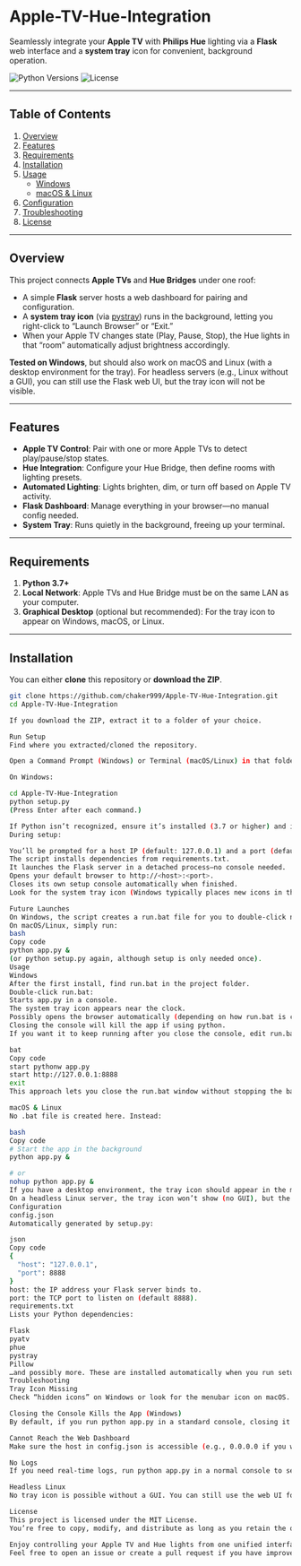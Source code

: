# Apple-TV-Hue-Integration

Seamlessly integrate your **Apple TV** with **Philips Hue** lighting via a **Flask** web interface and a **system tray** icon for convenient, background operation.

![Python Versions](https://img.shields.io/badge/Python-3.7%2B-blue.svg)
![License](https://img.shields.io/badge/License-MIT-brightgreen.svg)

---

## Table of Contents

1. [Overview](#overview)  
2. [Features](#features)  
3. [Requirements](#requirements)  
4. [Installation](#installation)  
5. [Usage](#usage)  
   - [Windows](#windows)  
   - [macOS & Linux](#macos--linux)  
6. [Configuration](#configuration)  
7. [Troubleshooting](#troubleshooting)  
8. [License](#license)

---

## Overview

This project connects **Apple TVs** and **Hue Bridges** under one roof:
- A simple **Flask** server hosts a web dashboard for pairing and configuration.
- A **system tray icon** (via [pystray](https://pypi.org/project/pystray/)) runs in the background, letting you right-click to “Launch Browser” or “Exit.”
- When your Apple TV changes state (Play, Pause, Stop), the Hue lights in that “room” automatically adjust brightness accordingly.

**Tested on Windows**, but should also work on macOS and Linux (with a desktop environment for the tray). For headless servers (e.g., Linux without a GUI), you can still use the Flask web UI, but the tray icon will not be visible.

---

## Features

- **Apple TV Control**: Pair with one or more Apple TVs to detect play/pause/stop states.
- **Hue Integration**: Configure your Hue Bridge, then define rooms with lighting presets.
- **Automated Lighting**: Lights brighten, dim, or turn off based on Apple TV activity.
- **Flask Dashboard**: Manage everything in your browser—no manual config needed.
- **System Tray**: Runs quietly in the background, freeing up your terminal.

---

## Requirements

1. **Python 3.7+**  
2. **Local Network**: Apple TVs and Hue Bridge must be on the same LAN as your computer.
3. **Graphical Desktop** (optional but recommended): For the tray icon to appear on Windows, macOS, or Linux.

---

## Installation

You can either **clone** this repository or **download the ZIP**.

```bash
git clone https://github.com/chaker999/Apple-TV-Hue-Integration.git
cd Apple-TV-Hue-Integration

If you download the ZIP, extract it to a folder of your choice.

Run Setup
Find where you extracted/cloned the repository.

Open a Command Prompt (Windows) or Terminal (macOS/Linux) in that folder.

On Windows:

cd Apple-TV-Hue-Integration
python setup.py
(Press Enter after each command.)

If Python isn’t recognized, ensure it’s installed (3.7 or higher) and in your PATH.
During setup:

You’ll be prompted for a host IP (default: 127.0.0.1) and a port (default: 8888).
The script installs dependencies from requirements.txt.
It launches the Flask server in a detached process—no console needed.
Opens your default browser to http://<host>:<port>.
Closes its own setup console automatically when finished.
Look for the system tray icon (Windows typically places new icons in the “hidden icons” area). The web dashboard should be open in your browser. If not, manually visit http://<host>:<port>.

Future Launches
On Windows, the script creates a run.bat file for you to double-click next time.
On macOS/Linux, simply run:
bash
Copy code
python app.py &
(or python setup.py again, although setup is only needed once).
Usage
Windows
After the first install, find run.bat in the project folder.
Double-click run.bat:
Starts app.py in a console.
The system tray icon appears near the clock.
Possibly opens the browser automatically (depending on how run.bat is configured).
Closing the console will kill the app if using python.
If you want it to keep running after you close the console, edit run.bat to use pythonw app.py, or:

bat
Copy code
start pythonw app.py
start http://127.0.0.1:8888
exit
This approach lets you close the run.bat window without stopping the background process.

macOS & Linux
No .bat file is created here. Instead:

bash
Copy code
# Start the app in the background
python app.py &

# or
nohup python app.py &
If you have a desktop environment, the tray icon should appear in the menubar (macOS) or system tray (GNOME/KDE on Linux).
On a headless Linux server, the tray icon won’t show (no GUI), but the Flask server still runs. Access it in your browser from any machine that can reach the server’s IP.
Configuration
config.json
Automatically generated by setup.py:

json
Copy code
{
  "host": "127.0.0.1",
  "port": 8888
}
host: the IP address your Flask server binds to.
port: the TCP port to listen on (default 8888).
requirements.txt
Lists your Python dependencies:

Flask
pyatv
phue
pystray
Pillow
…and possibly more. These are installed automatically when you run setup.py.
Troubleshooting
Tray Icon Missing
Check “hidden icons” on Windows or look for the menubar icon on macOS. Ensure you’re running on a graphical desktop environment.

Closing the Console Kills the App (Windows)
By default, if you run python app.py in a standard console, closing it ends the process. Use pythonw.exe or DETACHED_PROCESS flags to keep it running after the console closes. The run.bat approach can be modified to start pythonw app.py.

Cannot Reach the Web Dashboard
Make sure the host in config.json is accessible (e.g., 0.0.0.0 if you want to connect from other devices). Disable or configure your firewall if needed.

No Logs
If you need real-time logs, run python app.py in a normal console to see output. For a background process, consider redirecting output to a file (e.g., nohup python app.py > app.log 2>&1 &).

Headless Linux
No tray icon is possible without a GUI. You can still use the web UI for all interactions.

License
This project is licensed under the MIT License.
You’re free to copy, modify, and distribute as long as you retain the original license text.

Enjoy controlling your Apple TV and Hue lights from one unified interface!
Feel free to open an issue or create a pull request if you have improvements or run into any problems.

